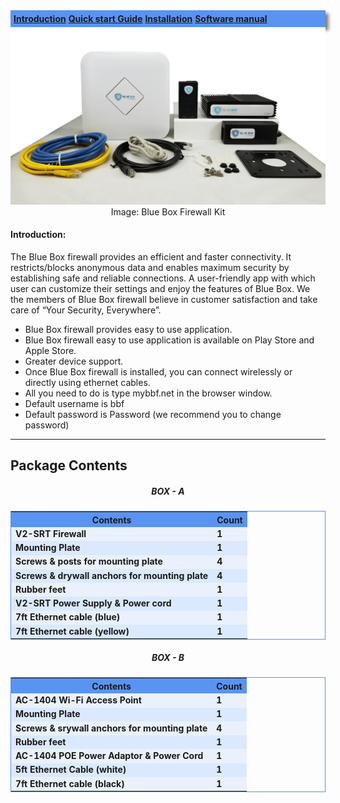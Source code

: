 <html>
<head>
	<title>BBF Manuals</title>
	<style>
		nav{
			background-color: #5994f2;
	    	padding: 5px;
	    	box-shadow: 5px 5px 5px grey;
		nav a{
		padding: 0 15px;
		color:white;
		text-decoration: none;
		font-size:25px;
		}
		nav a:hover {
			color: black;
		}
		.firewall-kit-image{
			width:600px;
			height:400px;
			margin:20px;
		}
		.image-caption{
			background-color: gray;
		}
		.inner{
			width:900px;
		}
		.image-caption{
			background-color: whitesmoke;
    		margin: 0 171px;
    		border-radius: 5px;
    		margin-bottom: 30px;
		}
		intro-list li{
			    margin-left: 35px;
		}
	</style>
</head>
</html>
<body>
<nav>
  <a href="#"><b>Introduction</b></a>
  <a href="#"><b> Quick start Guide</b></a>
  <a href="#"><b>Installation</b></a>
  <a href="#"><b>Software manual</b></a>
 </nav>
<center><img src="Blue-Box-Firewall-AV2-Kit-Compleate.png" class="firewall-kit-image"></center>
<center><caption class="image-caption">Image: Blue Box Firewall Kit</caption></center>
<div>
<h4>Introduction:</h4>
<p>The Blue Box firewall provides an efficient and faster connectivity. It restricts/blocks anonymous data and enables maximum security    by establishing safe and reliable connections. A user-friendly app with which user can customize their settings and enjoy the features of Blue Box. We the members of Blue Box firewall believe in customer satisfaction and take care of “Your Security, Everywhere”. </p>
 <ul class="intro-list">
   <li>Blue Box firewall provides easy to use application.</li>
   <li>Blue Box firewall easy to use application is available on Play Store and Apple Store.</li>
   <li>Greater device support.</li>
   <li>Once Blue Box firewall is installed, you can connect wirelessly or directly using ethernet cables.</li>
   <li>All you need to do is type mybbf.net in the browser window.</li>
   <li>Default username is bbf</li>
   <li>Default password is Password (we recommend you to change password)</li>
  </ul>
 </div>
<hr>
<h2><b>Package Contents</b></h2>
	<center><h5><b>BOX - A</b></h5></center>
<center>
<table style ="border:1px solid #5994f2; border-collapse:collapse; width:100%;font-weight: bold;margin-bottom:20px;">
	<tr style="background-color: #5994f2; text-align: center;">
		<th>Contents</th>
		<th>Count</th>
	</tr>
	<tr  style="background-color: #eaf1fc">
		<td>V2-SRT Firewall</td>
		<td>1</td>
	</tr>
	<tr  style="background-color: #dbe9ff">
		<td>Mounting Plate</td>
		<td>1</td>
	</tr>
	<tr  style="background-color: #eaf1fc">
		<td>Screws & posts for mounting plate</td>
		<td>4</td>
	</tr>
	<tr style="background-color: #dbe9ff">
		<td>Screws & drywall anchors for mounting plate</td>
		<td>4</td>
	</tr>
	<tr  style="background-color: #eaf1fc">
		<td>Rubber feet</td>
		<td>1</td>
	</tr>
	<tr style="background-color: #dbe9ff">
		<td>V2-SRT Power Supply & Power cord</td>
		<td>1</td>
	</tr>
	<tr  style="background-color: #eaf1fc">
		<td>7ft Ethernet cable (blue)</td>
		<td>1</td>
	</tr>
	<tr style="background-color:#dbe9ff">
		<td>7ft Ethernet cable (yellow)</td>
		<td>1</td>
	</tr>
</table>
</center>
	<center><h5><b>BOX - B</b></h5></center>
<center>
<table style ="border:1px solid #5994f2; border-collapse:collapse; width:100%;font-weight: bold; margin-top: 20px;">
	<tr style="background-color: #5994f2; text-align: center;">
		<th>Contents</th>
		<th>Count</th>
	</tr>
	<tr  style="background-color: #eaf1fc">
		<td>AC-1404 Wi-Fi Access Point</td>
		<td>1</td>
	</tr>
	<tr  style="background-color: #dbe9ff">
		<td>Mounting Plate</td>
		<td>1</td>
	</tr>
	<tr  style="background-color: #eaf1fc">
		<td>Screws & srywall anchors for mounting plate</td>
		<td>4</td>
	</tr>
	<tr style="background-color: #dbe9ff">
		<td>Rubber feet</td>
		<td>1</td>
	</tr>
	<tr  style="background-color: #eaf1fc">
		<td>AC-1404 POE Power Adaptor & Power Cord</td>
		<td>1</td>
	</tr>
	<tr style="background-color: #dbe9ff">
		<td>5ft Ethernet Cable (white)</td>
		<td>1</td>
	</tr>
	<tr  style="background-color: #eaf1fc">
		<td>7ft Ethernet cable (black)</td>
		<td>1</td>
	</tr>
</table>
</center>
</body>
